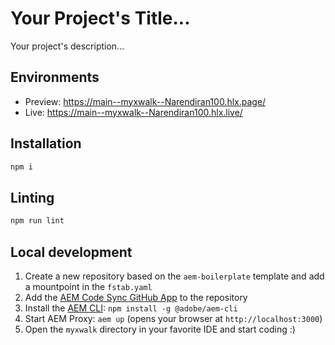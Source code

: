 # Your Project's Title...
Your project's description...

## Environments
- Preview: https://main--myxwalk--Narendiran100.hlx.page/
- Live: https://main--myxwalk--Narendiran100.hlx.live/

## Installation

```sh
npm i
```

## Linting

```sh
npm run lint
```

## Local development

1. Create a new repository based on the `aem-boilerplate` template and add a mountpoint in the `fstab.yaml`
1. Add the [AEM Code Sync GitHub App](https://github.com/apps/aem-code-sync) to the repository
1. Install the [AEM CLI](https://github.com/adobe/helix-cli): `npm install -g @adobe/aem-cli`
1. Start AEM Proxy: `aem up` (opens your browser at `http://localhost:3000`)
1. Open the `myxwalk` directory in your favorite IDE and start coding :)
